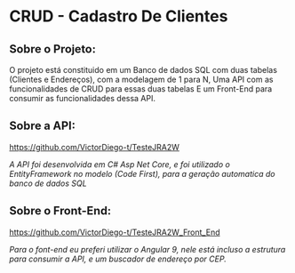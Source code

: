 # CRUD - Cadastro De Clientes 

<h2><span style="font-size:20px">Sobre o Projeto:</span></h2>

<p>O projeto est&aacute; constituido em um Banco de dados SQL com duas tabelas (Clientes e Endere&ccedil;os), com a modelagem de 1 para N,&nbsp;Uma&nbsp;API com as funcionalidades de CRUD para essas duas tabelas E um Front-End para consumir as funcionalidades dessa API.</p>

<h2><span style="font-size:20px">Sobre a API:</span></h2>

https://github.com/VictorDiego-t/TesteJRA2W

<address>A API foi desenvolvida em C# Asp Net Core, e foi utilizado o EntityFramework no modelo (Code First), para a gera&ccedil;&atilde;o automatica do banco de dados SQL</address>



<h2><span style="font-size:20px">Sobre o Front-End:</span></h2>

https://github.com/VictorDiego-t/TesteJRA2W_Front_End
<address>Para o font-end eu preferi utilizar o Angular 9, nele está incluso a estrutura para consumir a API, e um buscador de endere&ccedil;o por CEP.</address>


<h2 style="font-style:italic">&nbsp;</h2>
